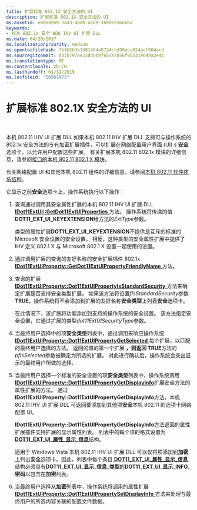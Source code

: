 ```yaml
---
title: 扩展标准 802.1X 安全方法的 UI
description: 扩展标准 802.1X 安全方法的 UI
ms.assetid: e80e82e9-3ad3-48d0-a569-169de356ebba
keywords:
- 标准 802.1x 安全 WDK IHV UI 扩展 DLL
ms.date: 04/20/2017
ms.localizationpriority: medium
ms.openlocfilehash: 7516263b1381464a8724ccd99acc024acf904acd
ms.sourcegitcommit: a33b7978e22d5bb9f65ca7056f955319049a2e4c
ms.translationtype: MT
ms.contentlocale: zh-CN
ms.lasthandoff: 01/31/2019
ms.locfileid: "56561973"
---
```

# <a name="extending-the-ui-for-standard-8021x-security-methods"></a>扩展标准 802.1X 安全方法的 UI




 

本机 802.11 IHV UI 扩展 DLL 如果本机 802.11 IHV 扩展 DLL 支持可与操作系统的 802.1x 安全方法的专有加密扩展插件，可以扩展在网络配置用户界面 (UI) s **安全**选项卡，以允许用户配置这些扩展。 有关扩展本机 802.11 802.1x 模块的详细信息，请参阅[接口的本机 802.11 802.1 X 模块](interface-to-the-native-802-11-802-1x-module.md)。

有关网络配置 UI 和其他本机 802.11 组件的详细信息，请参阅[本机 802.11 软件体系结构](native-802-11-software-architecture.md)。

它显示之前**安全**选项卡上，操作系统执行以下操作：

1.  查询通过调用其安全属性扩展的本机 802.11 IHV UI 扩展 DLL [ **IDot11ExtUI::GetDot11ExtUIProperties** ](https://msdn.microsoft.com/library/windows/hardware/ff553776)方法。 操作系统将传递的值**DOT11\_EXT\_UI\_KEYEXTENSION**给方法的*ExtType*参数。

    类型的属性扩展**DOT11\_EXT\_UI\_KEYEXTENSION**不提供是互斥的标准的 Microsoft 安全设置的安全设置。 相反，这种类型的安全属性扩展中提供了 IHV 定义 802.1 X 与 Microsoft 802.1 X 设置一起使用的设置。

2.  通过调用扩展的查询的友好名称的安全扩展插件 802.1x [ **IDot11ExtUIProperty::GetDot11ExtUIPropertyFriendlyName** ](https://msdn.microsoft.com/library/windows/hardware/ff553768)方法。

3.  查询的扩展[ **IDot11ExtUIProperty::Dot11ExtUIPropertyIsStandardSecurity** ](https://msdn.microsoft.com/library/windows/hardware/ff553760)方法来确定扩展是否支持安全类型扩展。 如果该方法将设置*fIsStandardSecurity*参数**TRUE**，操作系统将不会添加到扩展的友好名称**安全类型**上列表**安全**选项卡。

    在此情况下，该扩展将功能添加到支持的操作系统的安全设置。 该方法指定安全设置，它通过扩展的类型*dot11ExtUISecurityType*参数。

4.  当最终用户选择中的项**安全类型**列表中，通过调用来响应操作系统[ **IDot11ExtUIProperty::Dot11ExtUIPropertyGetSelected** ](https://msdn.microsoft.com/library/windows/hardware/ff553753)每个扩展，以匹配的最终用户选择的方法。 返回的值的第一个扩展 **，则返回 TRUE**方法的*pfIsSelected*参数被确定为所选的扩展。 对此进行确认后，操作系统会突出显示的最终用户所做的选择。

5.  当最终用户选择一个标准的安全设置的项**安全类型**列表中，操作系统调用[ **IDot11ExtUIProperty::Dot11ExtUIPropertyGetDisplayInfo**](https://msdn.microsoft.com/library/windows/hardware/ff553752)扩展安全方法的属性扩展的方法。 通过**IDot11ExtUIProperty::Dot11ExtUIPropertyGetDisplayInfo**方法，本机 802.11 IHV UI 扩展 DLL 可返回要添加到其他项**安全**本机 802.11 的选项卡网络配置 UI。

    **IDot11ExtUIProperty::Dot11ExtUIPropertyGetDisplayInfo**方法返回的属性扩展插件支持扩展的显示属性列表。 列表中的每个项的格式设置为[ **DOT11\_EXT\_UI\_属性\_显示\_信息**](https://msdn.microsoft.com/library/windows/hardware/ff548637)结构。

    适用于 Windows Vista 本机 802.11 IHV UI 扩展 DLL 可以仅将项添加到**加密**上列出**安全**选项卡。因此，列表中每个条目[ **DOT11\_EXT\_UI\_属性\_显示\_信息**](https://msdn.microsoft.com/library/windows/hardware/ff548637)结构必须具有**DOT11\_EXT\_UI\_显示\_信息\_类型**的**DOT11\_EXT\_UI\_显示\_INFO\_密码**以包含在**加密**列表。

6.  当最终用户选择从**加密**列表中，操作系统将调用的属性扩展[ **IDot11ExtUIProperty::Dot11ExtUIPropertySetDisplayInfo** ](https://msdn.microsoft.com/library/windows/hardware/ff553763)方法来处理与最终用户的所选内容关联的配置文件数据。

 

 





